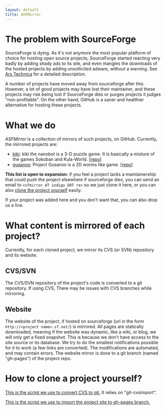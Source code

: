 ```yaml
---
layout: default
title: ASFMirror
---
```


# The problem with SourceForge

SourceForge is dying. As it's not anymore the most popular platform of choice for hosting open source projects, SourceForge started reacting very badly by adding shady ads to its site, and even mangles the downloads of the hosted projects by adding unsollicited adware, without a warning. See [Ars Technica](http://arstechnica.com/information-technology/2015/05/sourceforge-grabs-gimp-for-windows-account-wraps-installer-in-bundle-pushing-adware/) for a detailed description.

A number of projects have moved away from sourceforge after this. However, a lot of good projects may have lost their maintainer, and these projects may risk being lost if SourceForge dies or purges projects it judges "non-profitable".
On the other hand, GitHub is a saner and healthier alternative for hosting these projects.

# What we do

*ASFMirror* is a collection of mirrors of such projects, on GitHub. Currently, the mirrored projects are:

* [kiki](kiki): kiki the nanobot is a 3-D puzzle game. It is basically a mixture of the games Sokoban and Kula-World. [[repo]](https://github.com/a-sf-mirror/kiki)
* [gusanos](gusanos): Project Gusanos is a 2D worms like game. [[repo]](https://github.com/a-sf-mirror/gusanos)

**This list is open to expansion**: if you feel a project lacks a maintainership that could push the project elsewhere if sourceforge dies, you can send an email to `<sfmirror AT indigo DOT re>` so we just clone it here, or you can also [clone the project yourself](#how-to-clone-a-project-yourself) easily.

If your project was added here and you don't want that, you can also drop us a line.

# What content is mirrored of each project?

Currently, for each cloned project, we mirror its CVS (or SVN) repository and its website.

## CVS/SVN

The CVS/SVN repository of the project's code is converted to a git repository. If using CVS, There may be issues with CVS branches while mirroring.

## Website

The website of the project, if hosted on sourceforge (url in the form `http://<project name>.sf.net/`) is mirrored. All pages are statically downloaded, meaning if the website was dynamic, like a wiki, or blog, we will only get a fixed snapshot. This is because we don't have access to the site source or its database.
We try to do the smallest notifications possible for it to work (a few links are converted). The modifications are automated, and may contain errors. The website mirror is done to a git branch (named "gh-pages") of the project repo.

# How to clone a project yourself?

[This is the script we use to convert CVS to git.](sf-cvs-to-git.zsh) It relies on "git-cvsimport".

[This is the script we use to import the project site to gh-pages branch.](sf-site-to-gh.zsh)

